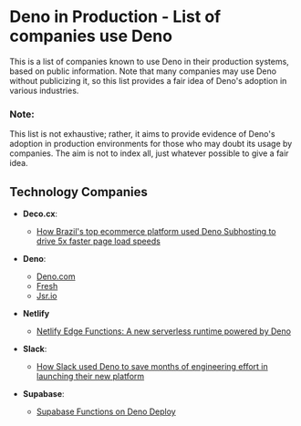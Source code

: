 # Deno in Production - List of companies use Deno
This is a list of companies known to use Deno in their production systems, based on public information. Note that many companies may use Deno without publicizing it, so this list provides a fair idea of Deno's adoption in various industries.

### **Note:** 
This list is not exhaustive; rather, it aims to provide evidence of Deno's adoption in production environments for those who may doubt its usage by companies.  The aim is not to index all, just whatever possible to give a fair idea.

## Technology Companies
- **Deco.cx**:
    * [How Brazil's top ecommerce platform used Deno Subhosting to drive 5x faster page load speeds](https://deno.com/blog/deco-cx-subhosting-serve-their-clients-storefronts-fast)

- **Deno**:
    * [Deno.com](https://deno.com/)
    * [Fresh](https://fresh.deno.dev/)
    * [Jsr.io](https://jsr.io/)

- **Netlify**
    * [Netlify Edge Functions: A new serverless runtime powered by Deno](https://www.netlify.com/blog/announcing-serverless-compute-with-edge-functions/)

- **Slack**:
    * [How Slack used Deno to save months of engineering effort in launching their new platform](https://deno.com/blog/slack-saves-engineering-effort-with-deno)

- **Supabase**:
    * [Supabase Functions on Deno Deploy](https://deno.com/blog/supabase-functions-on-deno-deploy)


<!-- Slack, Netlify, Github, Supabase, Sportify, Salesforce, Stripe, Bank of America, Indeed, Tencent -->